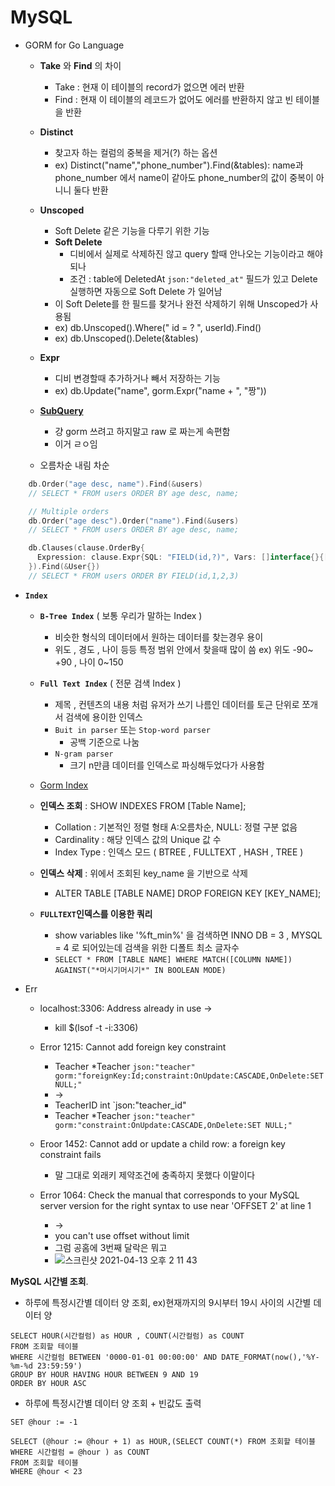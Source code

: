 # MySQL

- GORM for Go Language
    - **Take** 와 **Find** 의 차이 
        - Take : 현재 이 테이블의 record가 없으면 에러 반환
        - Find : 현재 이 테이블의 레코드가 없어도 에러를 반환하지 않고 빈 테이블을 반환 
    - **Distinct** 
        - 찾고자 하는 컬럼의 중복을 제거(?) 하는 옵션 
        - ex) Distinct("name","phone_number").Find(&tables): name과 phone_number 에서 name이 같아도 phone_number의 값이 중복이 아니니 둘다 반환   
    - **Unscoped**
        - Soft Delete 같은 기능을 다루기 위한 기능 
        - **Soft Delete** 
            - 디비에서 실제로 삭제하진 않고 query 할때 안나오는 기능이라고 해야 되나
            - 조건 : table에 DeletedAt `json:"deleted_at"` 필드가 있고 Delete 실행하면 자동으로 Soft Delete 가 일어남  
        - 이 Soft Delete를 한 필드를 찾거나 완전 삭제하기 위해 Unscoped가 사용됨
        - ex) db.Unscoped().Where(" id = ? ", userId).Find()
        - ex) db.Unscoped().Delete(&tables)
    - **Expr** 
        - 디비 변경할때 추가하거나 빼서 저장하는 기능
        - ex) db.Update("name", gorm.Expr("name + ", "짱"))
    - [**SubQuery**](https://snowple.tistory.com/360)
        - 걍 gorm 쓰려고 하지말고 raw 로 짜는게 속편함  
        - 이거 ㄹㅇ임    

    - 오름차순 내림 차순
    
```go
    db.Order("age desc, name").Find(&users)
    // SELECT * FROM users ORDER BY age desc, name;

    // Multiple orders
    db.Order("age desc").Order("name").Find(&users)
    // SELECT * FROM users ORDER BY age desc, name;

    db.Clauses(clause.OrderBy{
      Expression: clause.Expr{SQL: "FIELD(id,?)", Vars: []interface{}{[]int{1, 2, 3}}, WithoutParentheses: true},
    }).Find(&User{})
    // SELECT * FROM users ORDER BY FIELD(id,1,2,3)
```

- **`Index`**
    - **`B-Tree Index`** ( 보통 우리가 말하는 Index ) 
        - 비슷한 형식의 데이터에서 원하는 데이터를 찾는경우 용이
        - 위도 , 경도 , 나이 등등 특정 범위 안에서 찾을때 많이 씀 ex) 위도 -90~ +90 , 나이 0~150  
    - **`Full Text Index`** ( 전문 검색 Index )
        - 제목 , 컨텐츠의 내용 처럼 유저가 쓰기 나름인 데이터를 토근 단위로 쪼개서 검색에 용이한 인덱스  
        - `Buit in parser` 또는 `Stop-word parser`
            - 공백 기준으로 나눔
        - `N-gram parser`
            - 크기 n만큼 데이터를 인덱스로 파싱해두었다가 사용함    
    - [Gorm Index](https://gorm.io/es_ES/docs/indexes.html)
    - **인덱스 조회** : SHOW INDEXES FROM [Table Name];
        - Collation : 기본적인 정렬 형태 A:오름차순, NULL: 정렬 구분 없음
        - Cardinality : 해당 인덱스 값의 Unique 값 수
        - Index Type : 인덱스 모드 ( BTREE , FULLTEXT , HASH , TREE )    
    - **인덱스 삭제** : 위에서 조회된 key_name 을 기반으로 삭제 
        - ALTER TABLE [TABLE NAME] DROP FOREIGN KEY [KEY_NAME];
    
    - **`FULLTEXT`인덱스를 이용한 쿼리**
        - show variables like '%ft_min%' 을 검색하면 INNO DB = 3 , MYSQL = 4 로 되어있는데 검색을 위한 디폴트 최소 글자수
        - `SELECT * FROM [TABLE NAME] WHERE MATCH([COLUMN NAME]) AGAINST("*머시기머시기*" IN BOOLEAN MODE)`
   



- Err
    - localhost:3306: Address already in use -> 
        - kill $(lsof -t -i:3306)
    
    - Error 1215: Cannot add foreign key constraint
        - Teacher *Teacher `json:"teacher" gorm:"foreignKey:Id;constraint:OnUpdate:CASCADE,OnDelete:SET NULL;"`
        - -> 
        - TeacherID int `json:"teacher_id"
        - Teacher *Teacher `json:"teacher" gorm:"constraint:OnUpdate:CASCADE,OnDelete:SET NULL;"`
    - Eroor 1452:  Cannot add or update a child row: a foreign key constraint fails
        - 말 그대로 외래키 제약조건에 충족하지 못했다 이말이다
        
    - Error 1064: Check the manual that corresponds to your MySQL server version for the right syntax to use near 'OFFSET 2' at line 1
        - ->
        - you can't use offset without limit 
        - 그럼 공홈에 3번째 달락은 뭐고 
        - ![스크린샷 2021-04-13 오후 2 11 43](https://user-images.githubusercontent.com/56465854/114499986-2e277d00-9c62-11eb-914c-cfab1ebd80b1.png)


  

**MySQL 시간별 조회**. 
- 하루에 특정시간별 데이터 양 조회, ex)현재까지의 9시부터 19시 사이의 시간별 데이터 양 
```mysql
SELECT HOUR(시간컬럼) as HOUR , COUNT(시간컬럼) as COUNT
FROM 조회할 테이블
WHERE 시간컬럼 BETWEEN '0000-01-01 00:00:00' AND DATE_FORMAT(now(),'%Y-%m-%d 23:59:59')
GROUP BY HOUR HAVING HOUR BETWEEN 9 AND 19
ORDER BY HOUR ASC
```

- 하루에 특정시간별 데이터 양 조회 + 빈값도 출력 
```mysql
SET @hour := -1

SELECT (@hour := @hour + 1) as HOUR,(SELECT COUNT(*) FROM 조회할 테이블 WHERE 시간컬럼 = @hour ) as COUNT
FROM 조회할 테이블
WHERE @hour < 23
```
